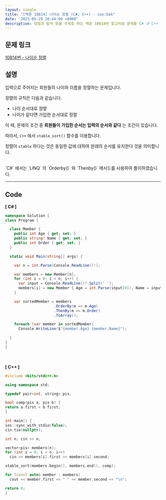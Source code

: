 ```yaml
---
layout: single
title: "[백준 10814] 나이순 정렬 (C#, C++) - soo:bak"
date: "2023-05-29 20:44:00 +0900"
description: 정렬과 탐색 등을 주제로 하는 백준 10814번 알고리즘 문제를 C# 과 C++ 로 풀이 및 해설
---
```


## 문제 링크
  [10814번 - 나이순 정렬](https://www.acmicpc.net/problem/10814)

## 설명
입력으로 주어지는 회원들의 나이와 이름을 정렬하는 문제입니다. <br>

정렬의 규칙은 다음과 같습니다. <br>

- 나이 순서대로 정렬 <br>
- 나이가 같다면 가입한 순서대로 정렬 <br>

이 때, 문제의 조건 중 <b>회원들이 가입한 순서는 입력의 순서와 같다</b> 는 조건이 있습니다. <br>

따라서, `C++` 에서 `stable_sort()` 함수를 이용합니다. <br>

정렬이 `stable` 하다는 것은 동일한 값에 대하여 원래의 순서를 유지한다 것을 의미합니다. <br>

<br>
`C#` 에서는 `LINQ` 의 `Orderby()` 와 `Thenby()` 메서드를 사용하여 풀이하였습니다. <br>

- - -

## Code
<b>[ C# ] </b>
<br>

  ```c#
namespace Solution {
  class Program {

    class Member {
      public int Age { get; set; }
      public string? Name { get; set; }
      public int Order { get; set; }
    }

    static void Main(string[] args) {

      var n = int.Parse(Console.ReadLine()!);

      var members = new Member[n];
      for (int i = 0; i < n; i++) {
        var input = Console.ReadLine()!.Split(' ');
        members[i] = new Member { Age = int.Parse(input[0]), Name = input[1], Order = i};
      }

      var sortedMember = members
                        .OrderBy(m => m.Age)
                        .ThenBy(m => m.Order)
                        .ToArray();

      foreach (var member in sortedMember)
        Console.WriteLine($"{member.Age} {member.Name}");

    }
  }
}
  ```
<br><br>
<b>[ C++ ] </b>
<br>

  ```c++
#include <bits/stdc++.h>

using namespace std;

typedef pair<int, string> pis;

bool comp(pis a, pis b) {
  return a.first < b.first;
}

int main() {
  ios::sync_with_stdio(false);
  cin.tie(nullptr);

  int n; cin >> n;

  vector<pis> members(n);
  for (int i = 0; i < n; i++)
    cin >> members[i].first >> members[i].second;

  stable_sort(members.begin(), members.end(), comp);

  for (const auto& member : members)
    cout << member.first << " " << member.second << "\n";

  return 0;
}
  ```

